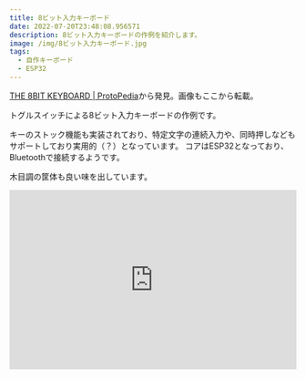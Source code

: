 ```yaml
---
title: 8ビット入力キーボード
date: 2022-07-20T23:48:08.956571
description: 8ビット入力キーボードの作例を紹介します。
image: /img/8ビット入力キーボード.jpg
tags:
  - 自作キーボード
  - ESP32
---
```

[THE 8BIT KEYBOARD | ProtoPedia](https://protopedia.net/prototype/2593)から発見。画像もここから転載。

トグルスイッチによる8ビット入力キーボードの作例です。

キーのストック機能も実装されており、特定文字の連続入力や、同時押しなどもサポートしており実用的（？）となっています。
コアはESP32となっており、Bluetoothで接続するようです。

木目調の筐体も良い味を出しています。

<iframe width="100%" height="315" src="https://www.youtube.com/embed/IJBiWh_2tnY" title="YouTube video player" frameborder="0" allow="accelerometer; autoplay; clipboard-write; encrypted-media; gyroscope; picture-in-picture" allowfullscreen></iframe>

